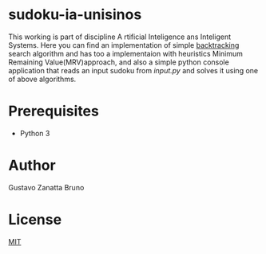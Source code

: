 # sudoku-ia-unisinos
This working is part of discipline A rtificial Inteligence ans Inteligent Systems. Here you can find an implementation of simple [backtracking](https://en.wikipedia.org/wiki/Backtracking) search algorithm and has too a implementaion with heuristics Minimum Remaining Value(MRV)approach, and also a simple python console application that reads an input sudoku from _input.py_ and solves it using one of above algorithms.

# Prerequisites
  * Python 3

# Author
Gustavo Zanatta Bruno
# License
[MIT](./LICENSE)